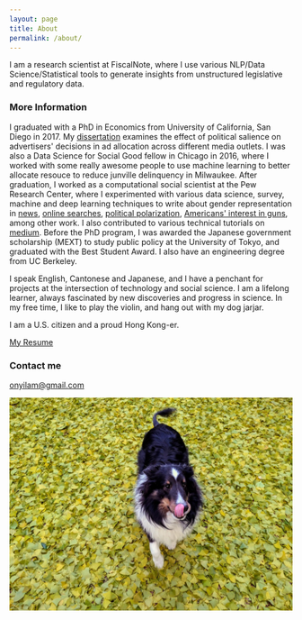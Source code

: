 ```yaml
---
layout: page
title: About
permalink: /about/
---
```


I am a research scientist at FiscalNote, where I use various NLP/Data Science/Statistical tools to generate insights from unstructured legislative and regulatory data. 

### More Information

I graduated with a PhD in Economics from University of California, San Diego in 2017. My [dissertation](https://escholarship.org/content/qt76c987rx/qt76c987rx.pdf) examines the effect of political salience on advertisers' decisions in ad allocation across different media outlets. I was also a Data Science for Social Good fellow in Chicago in 2016, where I worked with some really awesome people to use machine learning to better allocate resouce to reduce junville delinquency in Milwaukee. After graduation, I worked as a computational social scientist at the Pew Research Center, where I experimented with various data science, survey, machine and deep learning techniques to write about gender representation in [news](https://www.journalism.org/2019/05/23/men-appear-twice-as-often-as-women-in-news-photos-on-facebook/), [online searches](https://www.pewsocialtrends.org/2018/12/17/gender-and-jobs-in-online-image-searches/), [political polarization](https://www.pewresearch.org/fact-tank/2018/02/01/theres-a-large-gender-gap-in-congressional-facebook-posts-about-sexual-misconduct/), [Americans' interest in guns](https://www.pewresearch.org/fact-tank/2018/03/16/what-google-searches-can-tell-us-about-americans-interest-in-guns/), among other work. I also contributed to various technical tutorials on [medium](https://medium.com/@onyilam). Before the PhD program, I was awarded the Japanese government scholarship (MEXT) to study public policy at the University of Tokyo, and graduated with the Best Student Award. I also have an engineering degree from UC Berkeley.

I speak English, Cantonese and Japanese, and I have a penchant for projects at the intersection of technology and social science. I am a lifelong learner, always fascinated by new discoveries and progress in science. In my free time, I like to play the violin, and hang out with my dog jarjar.

I am a U.S. citizen and a proud Hong Kong-er.

<a href= "https://onyilam.github.io/resume.pdf">My Resume</a>

### Contact me

[onyilam@gmail.com](mailto:onyilam@gmail.com)

![jarjar](jarjar.jpg)
